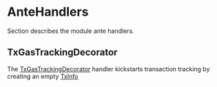 
<!--
order: 2
-->

# AnteHandlers

Section describes the module ante handlers.


## TxGasTrackingDecorator

The [TxGasTrackingDecorator](https://github.com/archway-network/archway/blob/e130d74bd456be037b4e60dea7dada5d7a8760b5/x/tracking/ante/tracking.go#L15) handler kickstarts transaction tracking by creating an empty [TxInfo](01_state.md#TxInfo)

